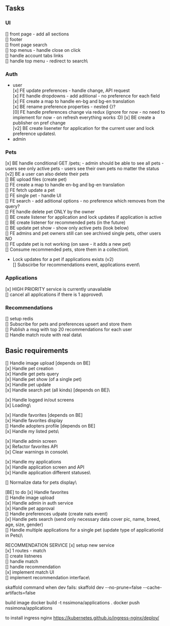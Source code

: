 ## Tasks

### UI

[] front page - add all sections\
[] footer\
[] front page search\
[] top menus - handle close on click\
[] handle account tabs links\
[] handle top menu - redirect to search\

### Auth

- user\
  [x] FE update preferences - handle change, API request\
  [x] FE handle dropdowns - add aditional - no preference for each field\
  [x] FE create a map to handle en-bg and bg-en translation\
  [x] BE rename preference properties - nested {}?\
  [0] FE handle preferences change via redux (ignore for now - no need to implement for now - on refresh everything works :D)
  [x] BE create a publisher on pref change\
  [v2] BE create liseneter for application for the current user and lock preference updates\
- admin

### Pets

[x] BE handle conditional GET /pets; - admin should be able to see all pets - users see only active pets - users see their own pets no matter the status\
[v2] BE a user can also delete their pets\
[] BE upload files (create pet)\
[] FE create a map to handle en-bg and bg-en translation\
[] FE fetch update a pet\
[] FE single pet - handle UI\
[] FE search - add aditional options - no preference which removes from the query?\
[] FE handle delete pet ONLY by the owner\
[] BE create listener for application and lock updates if application is active\
[] BE create listener for recommended pets (in the future)\
[] BE update pet show - show only active pets (look below)\
[] FE admins and pet owners still can see archived single pets, other users NO\
[] FE update pet is not working (on save - it adds a new pet)\
[] Consume recommended pets, store them in a collection\

- Lock updates for a pet if applications exists (v2)\
  [] Subscirbe for recommendations event, applications event\

### Applications

[x] HIGH PRIORITY service is currently unavailable\
[] cancel all applications if there is 1 approved\

### Recommendations

[] setup redis\
[] Subscribe for pets and preferences upsert and store them\
[] Publish a msg with top 20 recommendations for each user\
[] Handle match route with real data\

## Basic requirements

[] Handle image upload [depends on BE]\
[x] Handle pet creation\
[x] Handle get pets query\
[x] Handle pet show (of a single pet)\
[x] Handle pet update\
[x] Handle search pet (all kinds) [depends on BE]\

[x] Handle logged in/out screens\
[x] Loading\

[x] Handle favorites [depends on BE]\
[x] Handle favorites display\
[] Handle adopters profile [depends on BE]\
[x] Handle my listed pets\

[x] Handle admin screen\
[x] Refactor favorites API\
[x] Clear warnings in console\

[x] Handle my applications\
[x] Handle application screen and API\
[x] Handle application different statuses\

[] Normalize data for pets display\

[BE] to do
[x] Handle favorites \
[] Handle image upload\
[x] Handle admin in auth service\
[x] Handle pet approval\
[] Handle preferences udpate (create nats event)\
[x] Handle pets search (send only necessary data cover pic, name, breed, age, size, gender)\
[] Handle multiple applications for a single pet (update type of applicationId in Pets)\

RECOMMENDATION SERVICE
[x] setup new service\
[x] 1 routes - match\
[] create listneres\
[] handle match\
[] handle recommendation\
[x] implement match UI\
[] implement recommendation interface\

skaffold command when dev fails:
skaffold dev --no-prune=false --cache-artifacts=false

build image
docker build -t nssimona/applications .
docker push nssimona/applications

to install ingress nginx
https://kubernetes.github.io/ingress-nginx/deploy/
